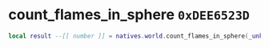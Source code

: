 # count_flames_in_sphere `0xDEE6523D`

```lua
local result --[[ number ]] = natives.world.count_flames_in_sphere(_unk0 --[[ number ]], _unk1 --[[ number ]], _unk2 --[[ number ]], _unk3 --[[ number ]])
```